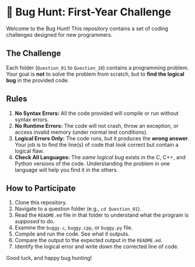 # 🐞 Bug Hunt: First-Year Challenge

Welcome to the Bug Hunt! This repository contains a set of coding challenges designed for new programmers.

## The Challenge

Each folder (`Question_01` to `Question_10`) contains a programming problem. Your goal is **not** to solve the problem from scratch, but to **find the logical bug** in the provided code.

## Rules
1.  **No Syntax Errors:** All the code provided will compile or run without syntax errors.
2.  **No Runtime Errors:** The code will not crash, throw an exception, or access invalid memory (under normal test conditions).
3.  **Logical Errors Only:** The code runs, but it produces the **wrong answer**. Your job is to find the line(s) of code that *look* correct but contain a logical flaw.
4.  **Check All Languages:** The *same logical bug* exists in the C, C++, and Python versions of the code. Understanding the problem in one language will help you find it in the others.

## How to Participate
1.  Clone this repository.
2.  Navigate to a question folder (e.g., `cd Question_01`).
3.  Read the `README.md` file in that folder to understand what the program is *supposed* to do.
4.  Examine the `buggy.c`, `buggy.cpp`, or `buggy.py` file.
5.  Compile and run the code. See what it outputs.
6.  Compare the output to the expected output in the `README.md`.
7.  Identify the logical error and write down the corrected line of code.

Good luck, and happy bug hunting!
